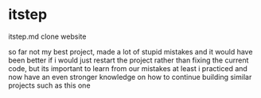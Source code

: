 # itstep
itstep.md clone website

so far not my best project, made a lot of stupid mistakes and it would have been better if i would just restart the project rather than fixing the current code, but its important to learn from our mistakes
at least i practiced and now have an even stronger knowledge on how to continue building similar projects such as this one
